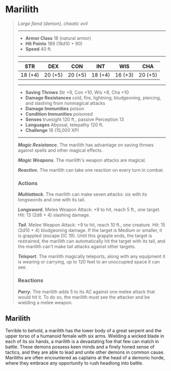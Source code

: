 # Marilith
>*Large fiend (demon), chaotic evil*
>___
>- **Armor Class** 18 (natural armor)
>- **Hit Points** 189 (18d10 + 90)
>- **Speed** 40 ft.
>___
>|STR|DEX|CON|INT|WIS|CHA|
>|:---:|:---:|:---:|:---:|:---:|:---:|
>|18 (+4)|20 (+5)|20 (+5)|18 (+4)|16 (+3)|20 (+5)|
>___
>- **Saving Throws** Str +9, Con +10, Wis +8, Cha +10
>- **Damage Resistances** cold, fire, lightning; bludgeoning, piercing, and slashing from nonmagical attacks
>- **Damage Immunities** poison
>- **Condition Immunities** poisoned
>- **Senses** truesight 120 ft., passive Perception 13
>- **Languages** Abyssal, telepathy 120 ft.
>- **Challenge** 16 (15,000 XP)
>___
>***Magic Resistance.*** The marilith has advantage on saving throws against spells and other magical effects.  
>
>***Magic Weapons.*** The marilith's weapon attacks are magical.  
>
>***Reactive.*** The marilith can take one reaction on every turn in combat.  
>
>### Actions
>***Multiattack.*** The marilith can make seven attacks: six with its longswords and one with its tail.  
>
>***Longsword.*** Melee Weapon Attack: +9 to hit, reach 5 ft., one target. Hit: 13 (2d8 + 4) slashing damage.  
>
>***Tail.*** Melee Weapon Attack: +9 to hit, reach 10 ft., one creature. Hit: 15 (2d10 + 4) bludgeoning damage. If the target is Medium or smaller, it is grappled (escape DC 19). Until this grapple ends, the target is restrained, the marilith can automatically hit the target with its tail, and the marilith can't make tail attacks against other targets.  
>
>***Teleport.*** The marilith magically teleports, along with any equipment it is wearing or carrying, up to 120 feet to an unoccupied space it can see.  
>
>### Reactions
>***Parry.*** The marilith adds 5 to its AC against one melee attack that would hit it. To do so, the marilith must see the attacker and be wielding a melee weapon.
## Marilith
Terrible to behold, a marilith has the lower body of a great serpent and the upper torso of a humanoid female with six arms. Wielding a wicked blade in each of its six hands, a marilith is a devastating foe that few can match in battle.
These demons possess keen minds and a finely honed sense of tactics, and they are able to lead and unite other demons in common cause. Mariliths are often encountered as captains at the head of a demonic horde, where they embrace any opportunity to rush headlong into battle.